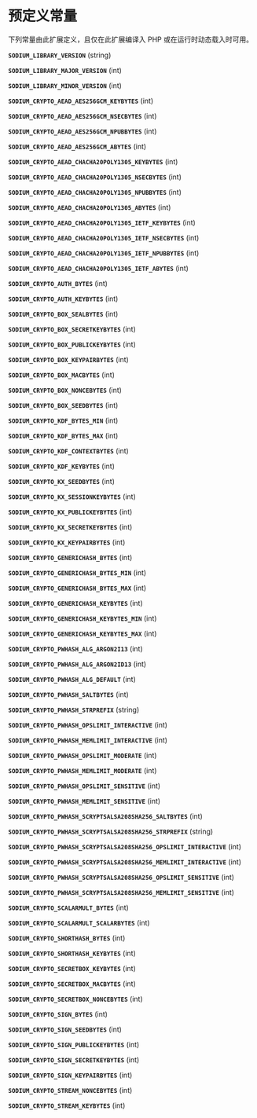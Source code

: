 预定义常量
==========

下列常量由此扩展定义，且仅在此扩展编译入 PHP 或在运行时动态载入时可用。

**`SODIUM_LIBRARY_VERSION`** (<span class="type">string</span>)  
<span class="simpara"> </span>

**`SODIUM_LIBRARY_MAJOR_VERSION`** (<span class="type">int</span>)  
<span class="simpara"> </span>

**`SODIUM_LIBRARY_MINOR_VERSION`** (<span class="type">int</span>)  
<span class="simpara"> </span>

**`SODIUM_CRYPTO_AEAD_AES256GCM_KEYBYTES`** (<span class="type">int</span>)  
<span class="simpara"> </span>

**`SODIUM_CRYPTO_AEAD_AES256GCM_NSECBYTES`** (<span class="type">int</span>)  
<span class="simpara"> </span>

**`SODIUM_CRYPTO_AEAD_AES256GCM_NPUBBYTES`** (<span class="type">int</span>)  
<span class="simpara"> </span>

**`SODIUM_CRYPTO_AEAD_AES256GCM_ABYTES`** (<span class="type">int</span>)  
<span class="simpara"> </span>

**`SODIUM_CRYPTO_AEAD_CHACHA20POLY1305_KEYBYTES`** (<span class="type">int</span>)  
<span class="simpara"> </span>

**`SODIUM_CRYPTO_AEAD_CHACHA20POLY1305_NSECBYTES`** (<span class="type">int</span>)  
<span class="simpara"> </span>

**`SODIUM_CRYPTO_AEAD_CHACHA20POLY1305_NPUBBYTES`** (<span class="type">int</span>)  
<span class="simpara"> </span>

**`SODIUM_CRYPTO_AEAD_CHACHA20POLY1305_ABYTES`** (<span class="type">int</span>)  
<span class="simpara"> </span>

**`SODIUM_CRYPTO_AEAD_CHACHA20POLY1305_IETF_KEYBYTES`** (<span class="type">int</span>)  
<span class="simpara"> </span>

**`SODIUM_CRYPTO_AEAD_CHACHA20POLY1305_IETF_NSECBYTES`** (<span class="type">int</span>)  
<span class="simpara"> </span>

**`SODIUM_CRYPTO_AEAD_CHACHA20POLY1305_IETF_NPUBBYTES`** (<span class="type">int</span>)  
<span class="simpara"> </span>

**`SODIUM_CRYPTO_AEAD_CHACHA20POLY1305_IETF_ABYTES`** (<span class="type">int</span>)  
<span class="simpara"> </span>

**`SODIUM_CRYPTO_AUTH_BYTES`** (<span class="type">int</span>)  
<span class="simpara"> </span>

**`SODIUM_CRYPTO_AUTH_KEYBYTES`** (<span class="type">int</span>)  
<span class="simpara"> </span>

**`SODIUM_CRYPTO_BOX_SEALBYTES`** (<span class="type">int</span>)  
<span class="simpara"> </span>

**`SODIUM_CRYPTO_BOX_SECRETKEYBYTES`** (<span class="type">int</span>)  
<span class="simpara"> </span>

**`SODIUM_CRYPTO_BOX_PUBLICKEYBYTES`** (<span class="type">int</span>)  
<span class="simpara"> </span>

**`SODIUM_CRYPTO_BOX_KEYPAIRBYTES`** (<span class="type">int</span>)  
<span class="simpara"> </span>

**`SODIUM_CRYPTO_BOX_MACBYTES`** (<span class="type">int</span>)  
<span class="simpara"> </span>

**`SODIUM_CRYPTO_BOX_NONCEBYTES`** (<span class="type">int</span>)  
<span class="simpara"> </span>

**`SODIUM_CRYPTO_BOX_SEEDBYTES`** (<span class="type">int</span>)  
<span class="simpara"> </span>

**`SODIUM_CRYPTO_KDF_BYTES_MIN`** (<span class="type">int</span>)  
<span class="simpara"> </span>

**`SODIUM_CRYPTO_KDF_BYTES_MAX`** (<span class="type">int</span>)  
<span class="simpara"> </span>

**`SODIUM_CRYPTO_KDF_CONTEXTBYTES`** (<span class="type">int</span>)  
<span class="simpara"> </span>

**`SODIUM_CRYPTO_KDF_KEYBYTES`** (<span class="type">int</span>)  
<span class="simpara"> </span>

**`SODIUM_CRYPTO_KX_SEEDBYTES`** (<span class="type">int</span>)  
<span class="simpara"> </span>

**`SODIUM_CRYPTO_KX_SESSIONKEYBYTES`** (<span class="type">int</span>)  
<span class="simpara"> </span>

**`SODIUM_CRYPTO_KX_PUBLICKEYBYTES`** (<span class="type">int</span>)  
<span class="simpara"> </span>

**`SODIUM_CRYPTO_KX_SECRETKEYBYTES`** (<span class="type">int</span>)  
<span class="simpara"> </span>

**`SODIUM_CRYPTO_KX_KEYPAIRBYTES`** (<span class="type">int</span>)  
<span class="simpara"> </span>

**`SODIUM_CRYPTO_GENERICHASH_BYTES`** (<span class="type">int</span>)  
<span class="simpara"> </span>

**`SODIUM_CRYPTO_GENERICHASH_BYTES_MIN`** (<span class="type">int</span>)  
<span class="simpara"> </span>

**`SODIUM_CRYPTO_GENERICHASH_BYTES_MAX`** (<span class="type">int</span>)  
<span class="simpara"> </span>

**`SODIUM_CRYPTO_GENERICHASH_KEYBYTES`** (<span class="type">int</span>)  
<span class="simpara"> </span>

**`SODIUM_CRYPTO_GENERICHASH_KEYBYTES_MIN`** (<span class="type">int</span>)  
<span class="simpara"> </span>

**`SODIUM_CRYPTO_GENERICHASH_KEYBYTES_MAX`** (<span class="type">int</span>)  
<span class="simpara"> </span>

**`SODIUM_CRYPTO_PWHASH_ALG_ARGON2I13`** (<span class="type">int</span>)  
<span class="simpara"> </span>

**`SODIUM_CRYPTO_PWHASH_ALG_ARGON2ID13`** (<span class="type">int</span>)  
<span class="simpara"> </span>

**`SODIUM_CRYPTO_PWHASH_ALG_DEFAULT`** (<span class="type">int</span>)  
<span class="simpara"> </span>

**`SODIUM_CRYPTO_PWHASH_SALTBYTES`** (<span class="type">int</span>)  
<span class="simpara"> </span>

**`SODIUM_CRYPTO_PWHASH_STRPREFIX`** (<span class="type">string</span>)  
<span class="simpara"> </span>

**`SODIUM_CRYPTO_PWHASH_OPSLIMIT_INTERACTIVE`** (<span class="type">int</span>)  
<span class="simpara"> </span>

**`SODIUM_CRYPTO_PWHASH_MEMLIMIT_INTERACTIVE`** (<span class="type">int</span>)  
<span class="simpara"> </span>

**`SODIUM_CRYPTO_PWHASH_OPSLIMIT_MODERATE`** (<span class="type">int</span>)  
<span class="simpara"> </span>

**`SODIUM_CRYPTO_PWHASH_MEMLIMIT_MODERATE`** (<span class="type">int</span>)  
<span class="simpara"> </span>

**`SODIUM_CRYPTO_PWHASH_OPSLIMIT_SENSITIVE`** (<span class="type">int</span>)  
<span class="simpara"> </span>

**`SODIUM_CRYPTO_PWHASH_MEMLIMIT_SENSITIVE`** (<span class="type">int</span>)  
<span class="simpara"> </span>

**`SODIUM_CRYPTO_PWHASH_SCRYPTSALSA208SHA256_SALTBYTES`** (<span class="type">int</span>)  
<span class="simpara"> </span>

**`SODIUM_CRYPTO_PWHASH_SCRYPTSALSA208SHA256_STRPREFIX`** (<span class="type">string</span>)  
<span class="simpara"> </span>

**`SODIUM_CRYPTO_PWHASH_SCRYPTSALSA208SHA256_OPSLIMIT_INTERACTIVE`** (<span class="type">int</span>)  
<span class="simpara"> </span>

**`SODIUM_CRYPTO_PWHASH_SCRYPTSALSA208SHA256_MEMLIMIT_INTERACTIVE`** (<span class="type">int</span>)  
<span class="simpara"> </span>

**`SODIUM_CRYPTO_PWHASH_SCRYPTSALSA208SHA256_OPSLIMIT_SENSITIVE`** (<span class="type">int</span>)  
<span class="simpara"> </span>

**`SODIUM_CRYPTO_PWHASH_SCRYPTSALSA208SHA256_MEMLIMIT_SENSITIVE`** (<span class="type">int</span>)  
<span class="simpara"> </span>

**`SODIUM_CRYPTO_SCALARMULT_BYTES`** (<span class="type">int</span>)  
<span class="simpara"> </span>

**`SODIUM_CRYPTO_SCALARMULT_SCALARBYTES`** (<span class="type">int</span>)  
<span class="simpara"> </span>

**`SODIUM_CRYPTO_SHORTHASH_BYTES`** (<span class="type">int</span>)  
<span class="simpara"> </span>

**`SODIUM_CRYPTO_SHORTHASH_KEYBYTES`** (<span class="type">int</span>)  
<span class="simpara"> </span>

**`SODIUM_CRYPTO_SECRETBOX_KEYBYTES`** (<span class="type">int</span>)  
<span class="simpara"> </span>

**`SODIUM_CRYPTO_SECRETBOX_MACBYTES`** (<span class="type">int</span>)  
<span class="simpara"> </span>

**`SODIUM_CRYPTO_SECRETBOX_NONCEBYTES`** (<span class="type">int</span>)  
<span class="simpara"> </span>

**`SODIUM_CRYPTO_SIGN_BYTES`** (<span class="type">int</span>)  
<span class="simpara"> </span>

**`SODIUM_CRYPTO_SIGN_SEEDBYTES`** (<span class="type">int</span>)  
<span class="simpara"> </span>

**`SODIUM_CRYPTO_SIGN_PUBLICKEYBYTES`** (<span class="type">int</span>)  
<span class="simpara"> </span>

**`SODIUM_CRYPTO_SIGN_SECRETKEYBYTES`** (<span class="type">int</span>)  
<span class="simpara"> </span>

**`SODIUM_CRYPTO_SIGN_KEYPAIRBYTES`** (<span class="type">int</span>)  
<span class="simpara"> </span>

**`SODIUM_CRYPTO_STREAM_NONCEBYTES`** (<span class="type">int</span>)  
<span class="simpara"> </span>

**`SODIUM_CRYPTO_STREAM_KEYBYTES`** (<span class="type">int</span>)  
<span class="simpara"> </span>
